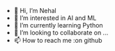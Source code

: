 - 👋 Hi, I’m Nehal
- 👀 I’m interested in AI and ML
- 🌱 I’m currently learning Python
- 💞️ I’m looking to collaborate on ...
- 📫 How to reach me :on github

<!---
Nehalp9876/Nehalp9876 is a ✨ special ✨ repository because its `README.md` (this file) appears on your GitHub profile.
You can click the Preview link to take a look at your changes.
--->
